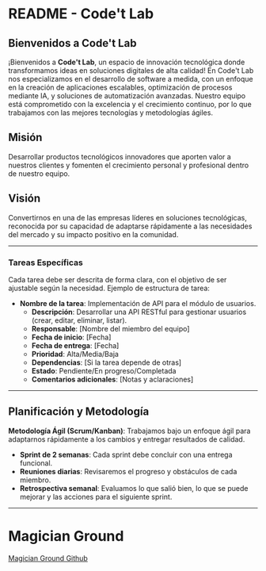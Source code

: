 # README - Code't Lab

## Bienvenidos a Code't Lab
¡Bienvenidos a **Code't Lab**, un espacio de innovación tecnológica donde transformamos ideas en soluciones digitales de alta calidad! En Code't Lab nos especializamos en el desarrollo de software a medida, con un enfoque en la creación de aplicaciones escalables, optimización de procesos mediante IA, y soluciones de automatización avanzadas. Nuestro equipo está comprometido con la excelencia y el crecimiento continuo, por lo que trabajamos con las mejores tecnologías y metodologías ágiles.

## Misión
Desarrollar productos tecnológicos innovadores que aporten valor a nuestros clientes y fomenten el crecimiento personal y profesional dentro de nuestro equipo.

## Visión
Convertirnos en una de las empresas líderes en soluciones tecnológicas, reconocida por su capacidad de adaptarse rápidamente a las necesidades del mercado y su impacto positivo en la comunidad.

---

### Tareas Específicas
Cada tarea debe ser descrita de forma clara, con el objetivo de ser ajustable según la necesidad. Ejemplo de estructura de tarea:

- **Nombre de la tarea**: Implementación de API para el módulo de usuarios.
  - **Descripción**: Desarrollar una API RESTful para gestionar usuarios (crear, editar, eliminar, listar).
  - **Responsable**: [Nombre del miembro del equipo]
  - **Fecha de inicio**: [Fecha]
  - **Fecha de entrega**: [Fecha]
  - **Prioridad**: Alta/Media/Baja
  - **Dependencias**: [Si la tarea depende de otras]
  - **Estado**: Pendiente/En progreso/Completada
  - **Comentarios adicionales**: [Notas y aclaraciones]

---

## Planificación y Metodología

**Metodología Ágil (Scrum/Kanban)**: Trabajamos bajo un enfoque ágil para adaptarnos rápidamente a los cambios y entregar resultados de calidad. 

- **Sprint de 2 semanas**: Cada sprint debe concluir con una entrega funcional.
- **Reuniones diarias**: Revisaremos el progreso y obstáculos de cada miembro.
- **Retrospectiva semanal**: Evaluamos lo que salió bien, lo que se puede mejorar y las acciones para el siguiente sprint.


---
# Magician Ground
<a href="https://github.com/MagicianGround" alt="GithubMagincianGroundLink" >Magician Ground Github</a>

